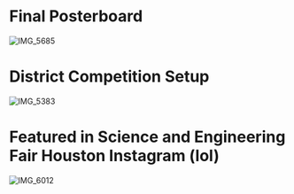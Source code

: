 # Final Posterboard
![IMG_5685](https://github.com/user-attachments/assets/01415e53-1ebf-4bc8-ae78-5a40067f2c10)
# District Competition Setup
![IMG_5383](https://github.com/user-attachments/assets/97ed68d6-9463-4528-8561-bd8b6db239dd)
# Featured in Science and Engineering Fair Houston Instagram (lol)
![IMG_6012](https://github.com/user-attachments/assets/b0409f45-54ac-4e62-a2c1-ca4d9408db29)
